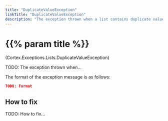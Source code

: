 ```yaml
---
title: "DuplicateValueException"
linkTitle: "DuplicateValueException"
description: "The exception thrown when a list contains duplicate values and shouldn't."
---
```



# {{% param title %}}

<p class="namespace">(Cortex.Exceptions.Lists.DuplicateValueException)</p>

TODO: The exception thrown when...

The format of the exception message is as follows:

```json
TODO: Format
```

## How to fix

TODO: How to fix...
